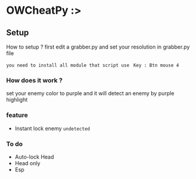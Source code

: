 # OWCheatPy :>

## Setup
How to setup ? first edit a grabber.py and set your resolution in grabber.py file

`you need to install all module that script use `  ` Key : Btn mouse 4 `

### How does it work ?
set your enemy color to purple and it will detect an enemy by purple highlight

### feature

* Instant lock enemy `undetected `

### To do

 * Auto-lock Head 
 * Head only 
 * Esp 
